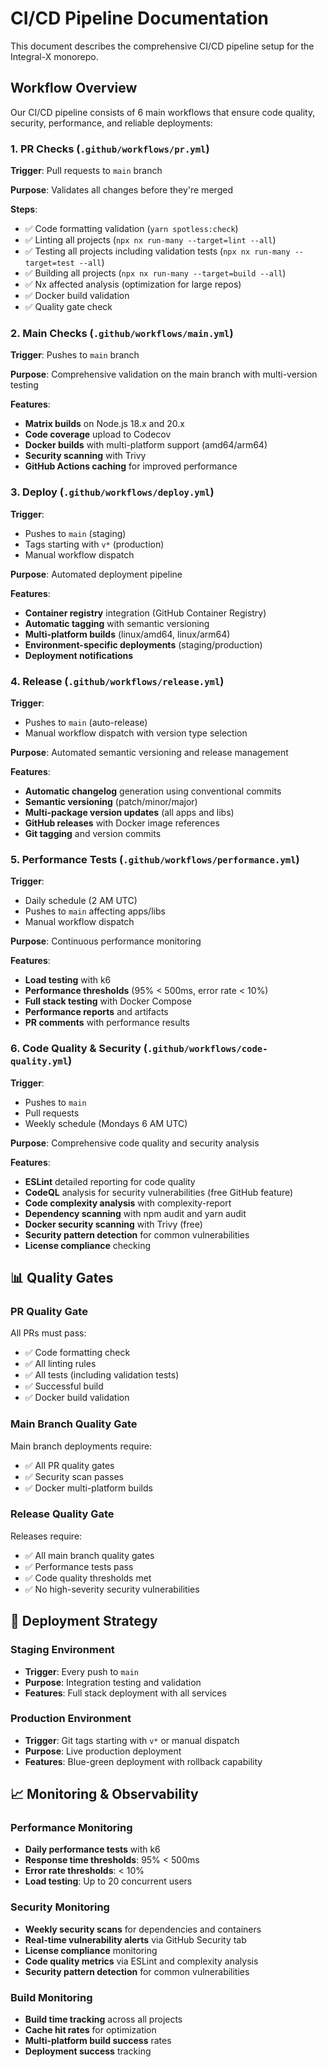 # CI/CD Pipeline Documentation

This document describes the comprehensive CI/CD pipeline setup for the Integral-X monorepo.

## Workflow Overview

Our CI/CD pipeline consists of 6 main workflows that ensure code quality, security, performance, and reliable deployments:

### 1. **PR Checks** (`.github/workflows/pr.yml`)

**Trigger**: Pull requests to `main` branch

**Purpose**: Validates all changes before they're merged

**Steps**:

- ✅ Code formatting validation (`yarn spotless:check`)
- ✅ Linting all projects (`npx nx run-many --target=lint --all`)
- ✅ Testing all projects including validation tests (`npx nx run-many --target=test --all`)
- ✅ Building all projects (`npx nx run-many --target=build --all`)
- ✅ Nx affected analysis (optimization for large repos)
- ✅ Docker build validation
- ✅ Quality gate check

### 2. **Main Checks** (`.github/workflows/main.yml`)

**Trigger**: Pushes to `main` branch

**Purpose**: Comprehensive validation on the main branch with multi-version testing

**Features**:

- **Matrix builds** on Node.js 18.x and 20.x
- **Code coverage** upload to Codecov
- **Docker builds** with multi-platform support (amd64/arm64)
- **Security scanning** with Trivy
- **GitHub Actions caching** for improved performance

### 3. **Deploy** (`.github/workflows/deploy.yml`)

**Trigger**:

- Pushes to `main` (staging)
- Tags starting with `v*` (production)
- Manual workflow dispatch

**Purpose**: Automated deployment pipeline

**Features**:

- **Container registry** integration (GitHub Container Registry)
- **Automatic tagging** with semantic versioning
- **Multi-platform builds** (linux/amd64, linux/arm64)
- **Environment-specific deployments** (staging/production)
- **Deployment notifications**

### 4. **Release** (`.github/workflows/release.yml`)

**Trigger**:

- Pushes to `main` (auto-release)
- Manual workflow dispatch with version type selection

**Purpose**: Automated semantic versioning and release management

**Features**:

- **Automatic changelog** generation using conventional commits
- **Semantic versioning** (patch/minor/major)
- **Multi-package version updates** (all apps and libs)
- **GitHub releases** with Docker image references
- **Git tagging** and version commits

### 5. **Performance Tests** (`.github/workflows/performance.yml`)

**Trigger**:

- Daily schedule (2 AM UTC)
- Pushes to `main` affecting apps/libs
- Manual workflow dispatch

**Purpose**: Continuous performance monitoring

**Features**:

- **Load testing** with k6
- **Performance thresholds** (95% < 500ms, error rate < 10%)
- **Full stack testing** with Docker Compose
- **Performance reports** and artifacts
- **PR comments** with performance results

### 6. **Code Quality & Security** (`.github/workflows/code-quality.yml`)

**Trigger**:

- Pushes to `main`
- Pull requests
- Weekly schedule (Mondays 6 AM UTC)

**Purpose**: Comprehensive code quality and security analysis

**Features**:

- **ESLint** detailed reporting for code quality
- **CodeQL** analysis for security vulnerabilities (free GitHub feature)
- **Code complexity analysis** with complexity-report
- **Dependency scanning** with npm audit and yarn audit
- **Docker security scanning** with Trivy (free)
- **Security pattern detection** for common vulnerabilities
- **License compliance** checking

## 📊 Quality Gates

### PR Quality Gate

All PRs must pass:

- ✅ Code formatting check
- ✅ All linting rules
- ✅ All tests (including validation tests)
- ✅ Successful build
- ✅ Docker build validation

### Main Branch Quality Gate

Main branch deployments require:

- ✅ All PR quality gates
- ✅ Security scan passes
- ✅ Docker multi-platform builds

### Release Quality Gate

Releases require:

- ✅ All main branch quality gates
- ✅ Performance tests pass
- ✅ Code quality thresholds met
- ✅ No high-severity security vulnerabilities

## 🚀 Deployment Strategy

### Staging Environment

- **Trigger**: Every push to `main`
- **Purpose**: Integration testing and validation
- **Features**: Full stack deployment with all services

### Production Environment

- **Trigger**: Git tags starting with `v*` or manual dispatch
- **Purpose**: Live production deployment
- **Features**: Blue-green deployment with rollback capability

## 📈 Monitoring & Observability

### Performance Monitoring

- **Daily performance tests** with k6
- **Response time thresholds**: 95% < 500ms
- **Error rate thresholds**: < 10%
- **Load testing**: Up to 20 concurrent users

### Security Monitoring

- **Weekly security scans** for dependencies and containers
- **Real-time vulnerability alerts** via GitHub Security tab
- **License compliance** monitoring
- **Code quality metrics** via ESLint and complexity analysis
- **Security pattern detection** for common vulnerabilities

### Build Monitoring

- **Build time tracking** across all projects
- **Cache hit rates** for optimization
- **Multi-platform build success** rates
- **Deployment success** tracking
